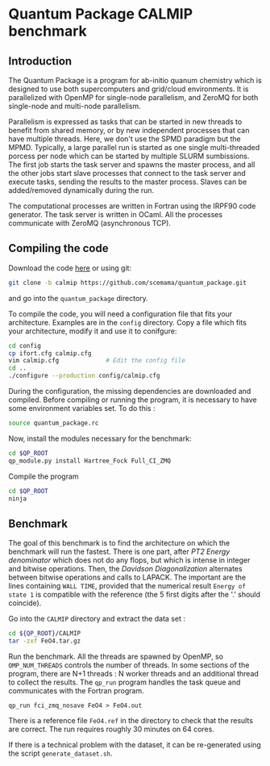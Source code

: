 Quantum Package CALMIP benchmark
================================

Introduction
------------

The Quantum Package is a program for ab-initio quanum chemistry which is
designed to use both supercomputers and grid/cloud environments.  It is
parallelized with OpenMP for single-node parallelism, and ZeroMQ for both
single-node and multi-node parallelism.

Parallelism is expressed as tasks that can be started in new threads to benefit
from shared memory, or by new independent processes that can have multiple
threads. Here, we don't use the SPMD paradigm but the MPMD. Typically, a large
parallel run is started as one single multi-threaded porcess per node which can
be started by multiple SLURM sumbissions. The first job starts the task server
and spawns the master process, and all the other jobs start slave processes
that connect to the task server and execute tasks, sending the results to the
master process. Slaves can be added/removed dynamically during the run.

The computational processes are written in Fortran using the IRPF90 code generator.
The task server is written in OCaml. All the processes communicate with ZeroMQ
(asynchronous TCP).


Compiling the code
------------------

Download the code [here](https://codeload.github.com/scemama/quantum_package/zip/calmip)
or using git:

```bash
git clone -b calmip https://github.com/scemama/quantum_package.git
```

and go into the ``quantum_package`` directory.

To compile the code, you will need a configuration file that fits your
architecture.  Examples are in the `config` directory. Copy a file which fits
your architecture, modify it and use it to conifgure:

```bash
cd config
cp ifort.cfg calmip.cfg
vim calmip.cfg             # Edit the config file
cd ..
./configure --production config/calmip.cfg
```

During the configuration, the missing dependencies are downloaded and compiled.
Before compiling or running the program, it is necessary to have some environment
variables set. To do this :

```bash
source quantum_package.rc
```

Now, install the modules necessary for the benchmark:

```bash
cd $QP_ROOT
qp_module.py install Hartree_Fock Full_CI_ZMQ
```

Compile the program

```bash
cd $QP_ROOT
ninja
```

Benchmark
---------

The goal of this benchmark is to find the architecture on which the benchmark will run the fastest.
There is one part, after *PT2 Energy denominator* which does not do any flops, but which is intense
in integer and bitwise operations. Then, the *Davidson Diagonalization* alternates between bitwise
operations and calls to LAPACK. The important are the lines containing ``WALL TIME``, provided that
the numerical result ``Energy of state 1`` is compatible with the reference (the 5 first digits 
after the '.' should coincide).

Go into the `CALMIP` directory and extract the data set :

```bash
cd ${QP_ROOT}/CALMIP
tar -zxf FeO4.tar.gz
```

Run the benchmark. All the threads are spawned by OpenMP, so ``OMP_NUM_THREADS`` controls the number
of threads. In some sections of the program, there are N+1 threads : N worker threads and an additional
thread to collect the results. The ``qp_run`` program handles the task queue and communicates with the
Fortran program.

```
qp_run fci_zmq_nosave FeO4 > FeO4.out
```

There is a reference file `FeO4.ref` in the directory to check that the results are correct.
The run requires roughly 30 minutes on 64 cores.


If there is a technical problem with the dataset, it can be re-generated using the script ``generate_dataset.sh``.

